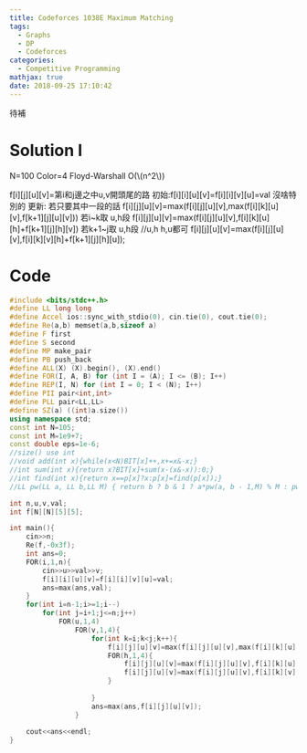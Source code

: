 ```yaml
---
title: Codeforces 1038E Maximum Matching
tags:
  - Graphs
  - DP
  - Codeforces
categories:
  - Competitive Programming
mathjax: true
date: 2018-09-25 17:10:42
---
```


待補

<!--more-->


# Solution I
N=100 Color=4
Floyd-Warshall O(\\(n^2\\))

f[i][j][u][v]=第i和j邊之中u,v開頭尾的路
初始:f[i][i][u][v]=f[i][i][v][u]=val 沒啥特別的
更新:
若只要其中一段的話
f[i][j][u][v]=max(f[i][j][u][v],max(f[i][k][u][v],f[k+1][j][u][v]))
若i~k取 u,h段
f[i][j][u][v]=max(f[i][j][u][v],f[i][k][u][h]+f[k+1][j][h][v])
若k+1~j取 u,h段 //u,h h,u都可
f[i][j][u][v]=max(f[i][j][u][v],f[i][k][v][h]+f[k+1][j][h][u]);


# Code

```cpp
#include <bits/stdc++.h>
#define LL long long
#define Accel ios::sync_with_stdio(0), cin.tie(0), cout.tie(0);
#define Re(a,b) memset(a,b,sizeof a)
#define F first
#define S second
#define MP make_pair
#define PB push_back
#define ALL(X) (X).begin(), (X).end()
#define FOR(I, A, B) for (int I = (A); I <= (B); I++)
#define REP(I, N) for (int I = 0; I < (N); I++)
#define PII pair<int,int>
#define PLL pair<LL,LL>
#define SZ(a) ((int)a.size())
using namespace std;
const int N=105;
const int M=1e9+7;
const double eps=1e-6;
//size() use int
//void add(int x){while(x<N)BIT[x]++,x+=x&-x;}
//int sum(int x){return x?BIT[x]+sum(x-(x&-x)):0;}
//int find(int x){return x==p[x]?x:p[x]=find(p[x]);}
//LL pw(LL a, LL b,LL M) { return b ? b & 1 ? a*pw(a, b - 1,M) % M : pw(a*a%M, b>>1,M) : 1; }

int n,u,v,val;
int f[N][N][5][5];

int main(){
	cin>>n;
	Re(f,-0x3f);
	int ans=0;
	FOR(i,1,n){
		cin>>u>>val>>v;
		f[i][i][u][v]=f[i][i][v][u]=val;
		ans=max(ans,val);
	}
	for(int i=n-1;i>=1;i--)
		for(int j=i+1;j<=n;j++)
			FOR(u,1,4)
				FOR(v,1,4){
					for(int k=i;k<j;k++){
						f[i][j][u][v]=max(f[i][j][u][v],max(f[i][k][u][v],f[k+1][j][u][v]));
						FOR(h,1,4){
							f[i][j][u][v]=max(f[i][j][u][v],f[i][k][u][h]+f[k+1][j][h][v]);
							f[i][j][u][v]=max(f[i][j][u][v],f[i][k][v][h]+f[k+1][j][h][u]);
						}
						
					}
					ans=max(ans,f[i][j][u][v]);
				}
		
	cout<<ans<<endl;
}
```